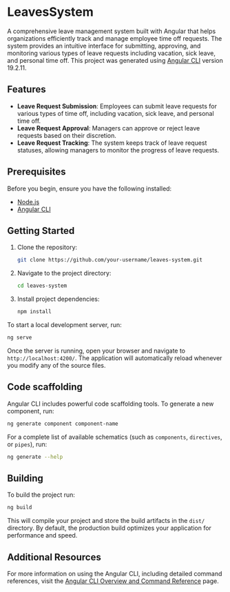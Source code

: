# LeavesSystem

A comprehensive leave management system built with Angular that helps organizations efficiently track and manage employee time off requests. The system provides an intuitive interface for submitting, approving, and monitoring various types of leave requests including vacation, sick leave, and personal time off.
This project was generated using [Angular CLI](https://github.com/angular/angular-cli) version 19.2.11.

## Features

- **Leave Request Submission**: Employees can submit leave requests for various types of time off, including vacation, sick leave, and personal time off.
- **Leave Request Approval**: Managers can approve or reject leave requests based on their discretion.
- **Leave Request Tracking**: The system keeps track of leave request statuses, allowing managers to monitor the progress of leave requests.

## Prerequisites

Before you begin, ensure you have the following installed:

- [Node.js](URL_ADDRESSjs.org/)
- [Angular CLI](https://angular.dev/cli)

## Getting Started

1. Clone the repository:

   ```bash
   git clone https://github.com/your-username/leaves-system.git
   ```

2. Navigate to the project directory:

   ```bash
   cd leaves-system
   ```

3. Install project dependencies:

   ```bash
   npm install
   ```

To start a local development server, run:

```bash
ng serve
```

Once the server is running, open your browser and navigate to `http://localhost:4200/`. The application will automatically reload whenever you modify any of the source files.

## Code scaffolding

Angular CLI includes powerful code scaffolding tools. To generate a new component, run:

```bash
ng generate component component-name
```

For a complete list of available schematics (such as `components`, `directives`, or `pipes`), run:

```bash
ng generate --help
```

## Building

To build the project run:

```bash
ng build
```

This will compile your project and store the build artifacts in the `dist/` directory. By default, the production build optimizes your application for performance and speed.

## Additional Resources

For more information on using the Angular CLI, including detailed command references, visit the [Angular CLI Overview and Command Reference](https://angular.dev/tools/cli) page.
